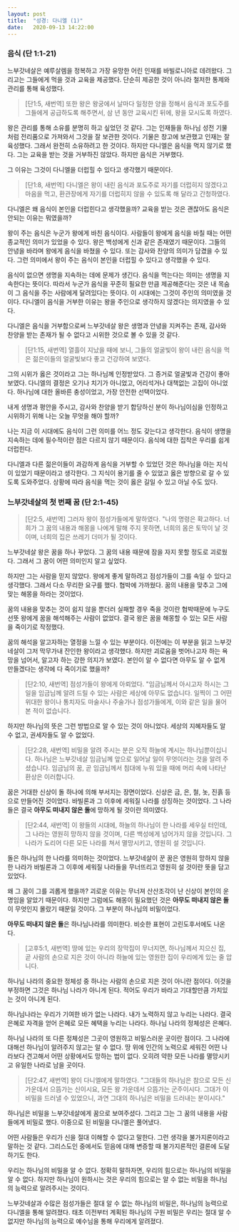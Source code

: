 ```yaml
---
layout: post
title:  "성경: 다니엘 (1)"
date:   2020-09-13 14:22:00
---
```


### 음식 (단 1:1-21)

느부갓네살은 예루살렘을 정복하고 가장 유망한 어린 인재를 바빌로니아로 데려왔다. 
그리고는 그들에게 먹을 것과 교육을 제공했다. 
단순히 제공한 것이 아니라 철저한 통제와 관리를 통해 육성했다. 

> [단1:5, 새번역] 또한 왕은 왕궁에서 날마다 일정한 양을 정해서 음식과 포도주를 그들에게 공급하도록 해주면서, 삼 년 동안 교육시킨 뒤에, 왕을 모시도록 하였다.

왕은 관리를 통해 소유를 분명히 하고 싶었던 것 같다. 
그는 인재들을 하나님 성전 기물처럼 전리품으로 가져와서 그것을 잘 보관한 것이다. 
기물은 창고에 보관했고 인재는 잘 육성했다. 
그래서 완전히 소유하려고 한 것이다. 
하지만 다니엘은 음식을 먹지 않기로 했다. 
그는 교육을 받는 것을 거부하진 않았다. 
하지만 음식은 거부했다.

그 이유는 그것이 다니엘을 더럽힐 수 있다고 생각했기 때문이다. 

> [단1:8, 새번역] 다니엘은 왕이 내린 음식과 포도주로 자기를 더럽히지 않겠다고 마음을 먹고, 환관장에게 자기를 더럽히지 않을 수 있도록 해 달라고 간청하였다.

다니엘은 왜 음식이 본인을 더럽힌다고 생각했을까? 
교육을 받는 것은 괜찮아도 음식은 안되는 이유는 뭐였을까?

왕이 주는 음식은 누군가 왕에게 바친 음식이다. 
사람들이 왕에게 음식을 바칠 때는 어떤 종교적인 의미가 있었을 수 있다. 
왕은 백성에게 신과 같은 존재였기 때문이다. 
그들의 안녕을 바라며 왕에게 음식을 바쳤을 수 있다. 
또는 감사와 찬양의 의미가 담겼을 수 있다. 
그런 의미에서 왕이 주는 음식이 본인을 더럽힐 수 있다고 생각했을 수 있다.

음식이 없으면 생명을 지속하는 데에 문제가 생긴다. 
음식을 먹는다는 의미는 생명을 지속한다는 뜻이다. 
따라서 누군가 음식을 꾸준히 필요한 만큼 제공해준다는 것은 내 목숨이 그 음식을 주는 사람에게 달려있다는 뜻이다. 
이 시대에는 그것이 주인의 의미였을 것이다. 
다니엘이 음식을 거부한 이유는 왕을 주인으로 생각하지 않겠다는 의지였을 수 있다.

다니엘은 음식을 거부함으로써 느부갓네살 왕은 생명과 안녕을 지켜주는 존재, 감사와 찬양을 받는 존재가 될 수 없다고 시위한 것으로 볼 수 있을 것 같다. 

> [단1:15, 새번역] 열흘이 지났을 때에 보니, 그들의 얼굴빛이 왕이 내린 음식을 먹은 젊은이들의 얼굴빛보다 좋고 건강하여 보였다.

그의 시위가 옳은 것이라고 그는 하나님께 인정받았다. 
그 증거로 얼굴빛과 건강이 좋아보였다. 
다니엘의 결정은 오기나 치기가 아니었고, 어리석거나 대책없는 고집이 아니었다. 
하나님에 대한 올바른 충성이었고, 가장 안전한 선택이었다.

내게 생명과 평안을 주시고, 감사와 찬양을 받기 합당하신 분이 하나님이심을 인정하고 시위하기 위해 나는 오늘 무엇을 해야 할까? 

나는 지금 이 시대에도 음식이 그런 의미를 어느 정도 갖는다고 생각한다. 
음식이 생명을 지속하는 데에 필수적이란 점은 다르지 않기 때문이다. 
음식에 대한 집착은 우리를 쉽게 더럽힌다.

다니엘과 다른 젊은이들이 과감하게 음식을 거부할 수 있었던 것은 하나님을 아는 지식이 있었기 때문이라고 생각한다. 
그 지식이 용기를 줄 수 있었고 옳은 방향으로 갈 수 있도록 도와주었다. 
상황에 따라 음식을 먹는 것이 옳은 길일 수 있고 아닐 수도 있다.


### 느부갓네살의 첫 번째 꿈 (단 2:1-45)

> [단2:5, 새번역] 그러자 왕이 점성가들에게 말하였다. "나의 명령은 확고하다. 너희가 그 꿈의 내용과 해몽을 나에게 말해 주지 못하면, 너희의 몸은 토막이 날 것이며, 너희의 집은 쓰레기 더미가 될 것이다.

느부갓네살 왕은 꿈을 하나 꾸었다. 
그 꿈의 내용 때문에 잠을 자지 못할 정도로 괴로웠다. 
그래서 그 꿈이 어떤 의미인지 알고 싶었다. 

하지만 그는 사람을 믿지 않았다. 
왕에게 좋게 말하려고 점성가들이 그를 속일 수 있다고 생각했다. 
그래서 다소 무리한 요구를 했다. 
협박에 가까웠다. 
꿈의 내용을 맞추고 그에 맞는 해몽을 하라는 것이었다. 

꿈의 내용을 맞추는 것이 쉽지 않을 뿐더러 실패할 경우 죽을 것이란 협박때문에 누구도 선뜻 왕에게 꿈을 해석해주는 사람이 없었다. 
결국 왕은 꿈을 해몽할 수 있는 모든 사람을 죽이기로 작정했다. 

꿈의 해석을 알고자하는 열정을 느낄 수 있는 부분이다. 
이전에는 이 부분을 읽고 느부갓네살이 그저 막무가내 잔인한 왕이라고 생각했다. 
하지만 괴로움을 벗어나고자 하는 욕망을 넘어서, 알고자 하는 강한 의지가 보였다. 
본인이 알 수 없다면 아무도 알 수 없게 만들겠다는 생각에 다 죽이기로 했을까? 

> [단2:10, 새번역] 점성가들이 왕에게 아뢰었다. "임금님께서 아시고자 하시는 그 일을 임금님께 알려 드릴 수 있는 사람은 세상에 아무도 없습니다. 일찍이 그 어떤 위대한 왕이나 통치자도 마술사나 주술가나 점성가들에게, 이와 같은 일을 물어 본 적이 없습니다.

하지만 하나님의 뜻은 그런 방법으로 알 수 있는 것이 아니었다. 
세상의 지혜자들도 알 수 없고, 권세자들도 알 수 없었다. 

> [단2:28, 새번역] 비밀을 알려 주시는 분은 오직 하늘에 계시는 하나님뿐이십니다. 하나님은 느부갓네살 임금님께 앞으로 일어날 일이 무엇이라는 것을 알려 주셨습니다. 임금님의 꿈, 곧 임금님께서 침대에 누워 있을 때에 머리 속에 나타난 환상은 이러합니다.

꿈은 거대한 신상이 돌 하나에 의해 부서지는 장면이었다. 
신상은 금, 은, 철, 놋, 진흙 등으로 만들어진 것이었다. 
바빌론과 그 이후에 세워질 나라를 상징하는 것이었다. 
그 나라들은 결국 **아무도 떠내지 않은 돌**에 망하게 될 것이란 의미였다. 

> [단2:44, 새번역] 이 왕들의 시대에, 하늘의 하나님이 한 나라를 세우실 터인데, 그 나라는 영원히 망하지 않을 것이며, 다른 백성에게 넘어가지 않을 것입니다. 그 나라가 도리어 다른 모든 나라를 쳐서 멸망시키고, 영원히 설 것입니다.

돌은 하나님의 한 나라를 의미하는 것이었다. 
느부갓네살이 꾼 꿈은 영원히 망하지 않을 한 나라가 바빌론과 그 이후에 세워질 나라들을 무너뜨리고 영원히 설 것이란 뜻을 담고 있었다.

왜 그 꿈이 그를 괴롭게 했을까? 
괴로운 이유는 무너져 산산조각이 난 신상이 본인의 운명임을 알았기 때문이다. 
하지만 그럼에도 해몽이 필요했던 것은 **아무도 떠내지 않은 돌**이 무엇인지 몰랐기 때문일 것이다. 
그 부분이 하나님의 비밀이었다. 

**아무도 떠내지 않은 돌**은 하나님나라를 의미한다. 비슷한 표현이 고린도후서에도 나온다. 

> [고후5:1, 새번역] 땅에 있는 우리의 장막집이 무너지면, 하나님께서 지으신 집, 곧 사람의 손으로 지은 것이 아니라 하늘에 있는 영원한 집이 우리에게 있는 줄 압니다.

하나님 나라의 중요한 정체성 중 하나는 사람의 손으로 지은 것이 아니란 점이다. 
이것을 부정하면 그것은 하나님 나라가 아니게 된다. 
적어도 우리가 바라고 기대할만큼 가치있는 것이 아니게 된다.

하나님나라는 우리가 기여한 바가 없는 나라다. 
내가 노력하지 않고 누리는 나라다. 
결국 은혜로 자격을 얻어 은혜로 모든 혜택을 누리는 나라다. 
하나님 나라의 정체성은 은혜다.

하나님 나라의 또 다른 정체성은 그곳이 영원하고 비밀스러운 곳이란 점이다. 
그 나라에 대해선 하나님이 알려주지 않고는 알 수 없다. 
땅 위에 인간의 노력으로 세워진 어떤 나라보다 견고해서 어떤 상황에서도 망하는 법이 없다. 
오히려 약한 모든 나라를 멸망시키고 유일한 나라로 남을 곳이다. 

> [단2:47, 새번역] 왕이 다니엘에게 말하였다. "그대들의 하나님은 참으로 모든 신 가운데서 으뜸가는 신이시요, 모든 왕 가운데서 으뜸가는 군주이시다. 그대가 이 비밀을 드러낼 수 있었으니, 과연 그대의 하나님은 비밀을 드러내는 분이시다."

하나님은 비밀을 느부갓네살에게 꿈으로 보여주셨다. 
그리고 그는 그 꿈의 내용을 사람들에게 비밀로 했다. 
이중으로 된 비밀을 다니엘은 풀어냈다. 

어떤 사람들은 우리가 신을 절대 이해할 수 없다고 말한다. 
그런 생각을 불가지론이라고 말하는 것 같다. 
그리스도인 중에서도 믿음에 대해 변증할 때 불가지론적인 결론에 도달하기도 한다. 

우리는 하나님의 비밀을 알 수 없다. 
정확히 말하자면, 우리의 힘으로는 하나님의 비밀을 알 수 없다. 
하지만 하나님이 원하시는 것은 우리의 힘으로는 알 수 없는 비밀을 하나님의 능력으로 알려주시는 것이다. 

느부갓네살과 수많은 점성가들은 절대 알 수 없는 하나님의 비밀은, 하나님의 능력으로 다니엘을 통해 알려졌다. 
태초 이전부터 계획된 하나님의 구원 비밀은 우리는 절대 알 수 없지만 하나님의 능력으로 예수님을 통해 우리에게 알려졌다. 

